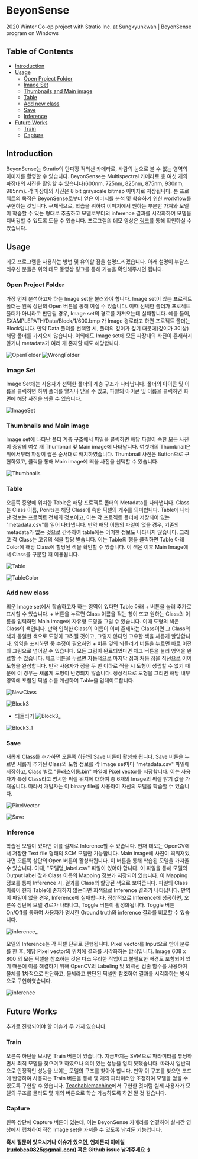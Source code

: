 # BeyonSense
2020 Winter Co-op project with Stratio Inc. at Sungkyunkwan | BeyonSense program on Windows

## Table of Contents

- [Introduction](#introduction)
- [Usage](#usage)
  * [Open Project Folder](#open-project-folder)
  * [Image Set](#image-set)
  * [Thumbnails and Main image](#thumbnails-and-main-image)
  * [Table](#table)
  * [Add new class](#add-new-class)
  * [Save](#save)
  * [Inference](#inference)
- [Future Works](#future-works)
  * [Train](#train)
  * [Capture](#capture)
  
## Introduction
BeyonSense는 Stratio의 단파장 적외선 카메라로, 사람의 눈으로 볼 수 없는 영역의 이미지를 촬영할 수 있습니다. BeyonSense는 Multispectral 카메라로 총 여섯 개의 파장대의 사진을 촬영할 수 있습니다(600nm, 725nm, 825nm, 875nm, 930nm, 985nm). 각 파장대의 사진은 8 bit grayscale bitmap 이미지로 저장됩니다. 
본 프로젝트의 목적은 BeyonSense로부터 얻은 이미지를 분석 및 학습하기 위한 workflow를 구현하는 것입니다. 구체적으로, 학습을 위하여 이미지에서 원하는 부분만 가져와 모델이 학습할 수 있는 형태로 추출하고 모델로부터의 inference 결과를 시각화하여 모델을 디버깅할 수 있도록 도울 수 있습니다.
프로그램의 데모 영상은 [링크](https://drive.google.com/open?id=1-jhMmBKRA6Rk_bPgWwGc7_OFk4muC2jK)를 통해 확인하실 수 있습니다.

## Usage
데모 프로그램을 사용하는 방법 및 유의할 점을 설명드리겠습니다. 아래 설명이 부담스러우신 분들은 위의 데모 동영상 링크를 통해 기능을 확인해주시면 됩니다.

### Open Project Folder
가장 먼저 분석하고자 하는 Image set을 불러와야 합니다. Image set이 있는 프로젝트 폴더는 왼쪽 상단의 Open 버튼을 통해 여실 수 있습니다. 이때 선택한 폴더가 프로젝트 폴더가 아니라고 판단될 경우, Image set의 경로를 가져오는데 실패합니다. 예를 들어, EXAMPLEPATH/Data/Block/1/600.bmp 가 Image 경로라고 하면 프로젝트 폴더는 Block입니다. 만약 Data 폴더를 선택할 시, 폴더의 깊이가 깊기 때문에(깊이가 3이상) 해당 폴더를 가져오지 않습니다. 이외에도 Image set에 모든 파장대의 사진이 존재하지 않거나 metadata가 여러 개 존재할 때도 해당합니다.

![OpenFolder](./Images/Openfolder.png)
![WrongFolder](./Images/WrongFolder.png)

### Image Set
Image Set에는 사용자가 선택한 폴더의 계층 구조가 나타납니다. 폴더의 아이콘 및 이름을 클릭하면 하위 폴더를 열거나 닫을 수 있고, 파일의 아이콘 및 이름을 클릭하면 화면에 해당 사진을 띄울 수 있습니다.

![ImageSet](./Images/ImageSet.png)

### Thumbnails and Main image
Image set에 나타난 폴더 계층 구조에서 파일을 클릭하면 해당 파일이 속한 모든 사진이 중앙의 여섯 개 Thumbnail 및 Main image에 나타납니다. 여섯개의  Thumbnail은 위에서부터 파장이 짧은 순서대로 배치하였습니다. Thumbnail 사진은 Button으로 구현하였고, 클릭을 통해 Main image에 띄울 사진을 선택할 수 있습니다.

![Thumbnails](./Images/Thumbnails.png)

### Table
오른쪽 중앙에 위치한 Table은 해당 프로젝트 폴더의 Metadata를 나타냅니다. Class는 Class 이름, Ponits는 해당 Class에 속한 픽셀의 개수를 의미합니다. Table에 나타난 정보는 프로젝트 전체의 정보이고, 이는 각 프로젝트 폴더에 저장되어 있는 "metadata.csv"를 읽어 나타냅니다. 만약 해당 이름의 파일이 없을 경우, 기존의 metadata가 없는 것으로 간주하여 table에는 어떠한 정보도 나타나지 않습니다. 그리고 각 Class는 고유의 색을 할당 받습니다. 이는 Table의 행을 클릭하면 Table 아래 Color에 해당 Class에 할당된 색을 확인할 수 있습니다. 이 색은 이후 Main Image에서 Class를 구분할 때 이용됩니다.

![Table](./Images/Table.png)

![TableColor](./Images/TableColor.png)

### Add new class
띄운 Image set에서 학습하고자 하는 영역이 있다면  Table 아래 + 버튼을 눌러 추가로 표시할 수 있습니다. + 버튼을 누르면 Class 이름을 적는 창이 뜨고 원하는 Class의 이름을 입력하면 Main image에 자유형 도형을 그릴 수 있습니다. 이때 도형의 색은 Class의 색입니다. 만약 입력한 Class의 이름이 이미 존재하는 Class이면 그 Class의 색과 동일한 색으로 도형이 그려질 것이고, 그렇지 않다면 고유한 색을 새롭게 할당합니다. 영역을 표시하던 중 수정이 필요하면 + 버튼 옆의 되돌리기 버튼을 누르면 바로 이전의 그림으로 넘어갈 수 있습니다. 모든 그림이 완료되었다면 체크 버튼을 눌러 영역을 완료할 수 있습니다. 체크 버튼을 누르면 자동적으로 마지막 점과 처음 점을 직선으로 이어 도형을 완성합니다. 만약 사용자가 점을 두 번 이하로 찍을 시 도형이 성립할 수 없기 때문에 이 경우는 새롭게 도형이 반영되지 않습니다. 정상적으로 도형을 그리면 해당 내부 영역에 포함된 픽셀 수를 계산하여 Table을 업데이트합니다. 

![NewClass](./Images/NewClass.png)

![Block3](./Images/block3.png)

* 되돌리기
![Block3_](./Images/block3_.png)

![Block3_1](./Images/block3_1.png)

### Save
새롭게 Class를 추가하면 오른쪽 하단의 Save 버튼이 활성화 됩니다. Save 버튼을 누르면 새롭게 추가된 Class의 도형 정보를 각 Image set마다 "metadata.csv" 파일에 저장하고, Class 별로 "클래스이름.bin" 파일에 Pixel vector를 저장합니다. 이는 사용자가 특정 Class라고 명시한 픽셀 위치에 대하여 총 6개의 Image의 픽셀 밝기 값을 가져옵니다. 따라서 개발자는 이 binary file을 사용하여 자신의 모델을 학습할 수 있습니다.

![PixelVector](./Images/pixelvector.png)

![Save](./Images/Save.png)

### Inference
학습된 모델이 있다면 이를 실제로 Inference할 수 있습니다. 현재 데모는 OpenCV에서 저장한 Text file 형태의 SCM 모델만 가능합니다. Main image에 사진이 띄워져있다면 오른쪽 상단의 Open 버튼이 활성화됩니다. 이 버튼을 통해 학습된 모델을 가져올 수 있습니다. 이때, "모델명_label.csv" 파일이 있어야 합니다. 이 파일을 통해 모델의 Output label 값과 Class 이름의 Mapping 정보가 저장되어 있습니다. 이 Mapping 정보를 통해 Inference 시, 결과를 Class의 할당된 색으로 보여줍니다. 파일의 Class 이름이 현재 Table에 존재하지 않는다면 회색으로 Inference 결과가 나타납니다. 만약 이 파일이 없을 경우, Inference에 실패합니다.
정상적으로 Inference에 성공하면, 오른쪽 상단에 모델 경로가 나타나고, Toggle 버튼이 활성화됩니다. Toggle 버튼 On/Off를 통하여 사용자가 명시한 Ground truth와 inference 결과를 비교할 수 있습니다.

![inference_](./Images/inference_.png)

모델의 Inference는 각 픽셀 단위로 진행됩니다. Pixel vector를 Input으로 받아 분류를 한 후, 해당 Pixel vector의 위치에 결과를 시각화하는 방식입니다. Image 608 x 800 의 모든 픽셀을 참조하는 것은 다소 무리한 작업이고 불필요한 배경도 포함되어 있기 때문에 이를 해결하기 위해 OpenCV의 Labeling 및 외곽선 검출 함수를 사용하여 물체를 1차적으로 판단하고, 물체라고 판단된 픽셀만 참조하여 결과를 시각화하는 방식으로 구현하였습니다.

![inference](./Images/inference.png)

## Future Works
추가로 진행되어야 할 이슈가 두 가지 있습니다.

### Train
오른쪽 하단을 보시면 Train 버튼이 있습니다. 지금까지는 SVM으로 파라미터를 튜닝하면서 최적 모델을 찾으려고 하였으나 의미 있는 성능을 얻지 못했습니다. 따라서 일반적으로 안정적인 성능을 보이는 모델의 구조를 찾아야 합니다. 만약 이 구조를 찾으면 코드에 반영하여 사용자는 Train 버튼을 통해 몇 개의 파라미터만 조정하여 모델을 얻을 수 있도록 구현할 수 있습니다. 
[Teachablemachine](https://teachablemachine.withgoogle.com/train/image)에서 구현한 것처럼 실제 사용자가 모델의 구조를 몰라도 몇 개의 버튼으로 학습 가능하도록 하면 될 것 같습니다.

### Capture
왼쪽 상단에 Capture 버튼이 있는데, 이는 BeyonSense 카메라를 연결하여 실시간 영상에서 캡쳐하여 직접 Image set을 가져올 수 있도록 남겨둔 기능입니다.

**혹시 질문이 있으시거나 이슈가 있으면, 언제든지 이메일 (<rudobco0825@gmail.com>) 혹은 Github issue 남겨주세요 :)**
